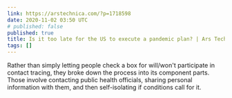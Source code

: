 ```yaml
---
link: https://arstechnica.com/?p=1718598
date: 2020-11-02 03:50 UTC
# published: false
published: true
title: Is it too late for the US to execute a pandemic plan? | Ars Technica
tags: []
---
```


Rather than simply letting people check a box for will/won't participate in contact tracing, they broke down the process into its component parts. Those involve contacting public health officials, sharing personal information with them, and then self-isolating if conditions call for it.
